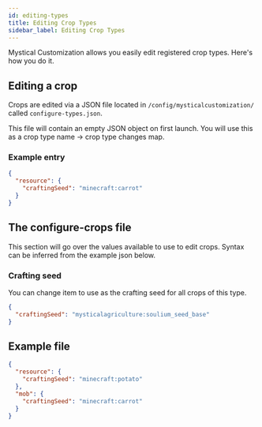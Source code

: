 ```yaml
---
id: editing-types
title: Editing Crop Types
sidebar_label: Editing Crop Types
---
```


Mystical Customization allows you easily edit registered crop types. Here's how you do it.

## Editing a crop
Crops are edited via a JSON file located in `/config/mysticalcustomization/` called `configure-types.json`.

This file will contain an empty JSON object on first launch. You will use this as a crop type name -> crop type changes map.

### Example entry
```json
{
  "resource": {
    "craftingSeed": "minecraft:carrot"
  }
}
```

## The configure-crops file
This section will go over the values available to use to edit crops. Syntax can be inferred from the example json below.

### Crafting seed
You can change item to use as the crafting seed for all crops of this type.
```json
{
  "craftingSeed": "mysticalagriculture:soulium_seed_base"
}
```

## Example file
```json
{
  "resource": {
    "craftingSeed": "minecraft:potato"
  },
  "mob": {
    "craftingSeed": "minecraft:carrot"
  }
}
```